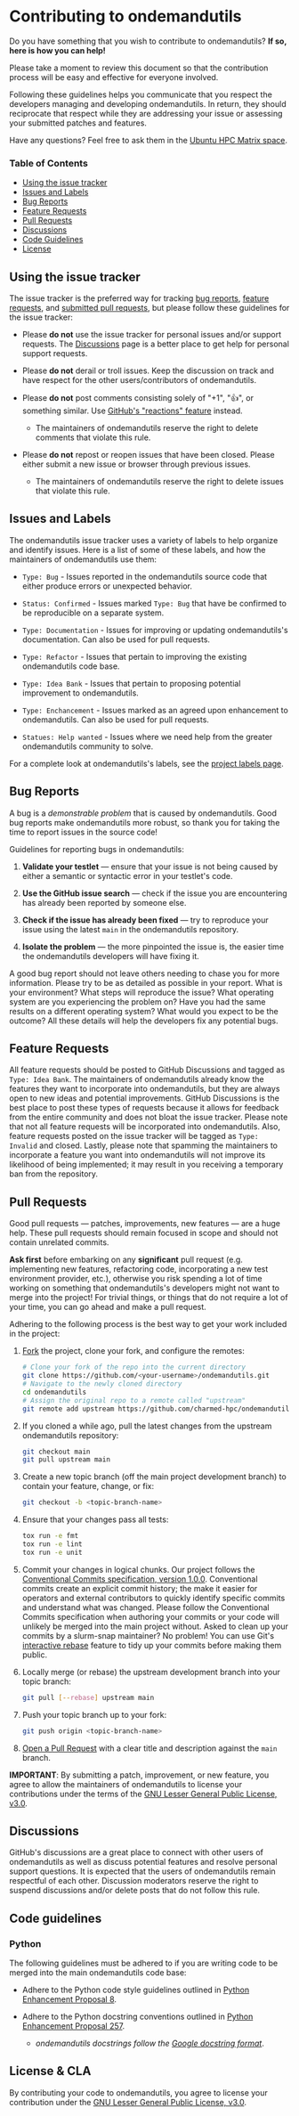 # Contributing to ondemandutils

Do you have something that you wish to contribute to ondemandutils? **If so, here is how you can help!**

Please take a moment to review this document so that the contribution process will be easy and effective for everyone
involved.

Following these guidelines helps you communicate that you respect the developers managing and developing ondemandutils. 
In return, they should reciprocate that respect while they are addressing your issue or assessing your submitted 
patches and features.

Have any questions? Feel free to ask them in the [Ubuntu HPC Matrix space](https://matrix.to/#/#ubuntu-hpc:matrix.org).

### Table of Contents

* [Using the issue tracker](#using-the-issue-tracker)
* [Issues and Labels](#issues-and-labels)
* [Bug Reports](#bug-reports)
* [Feature Requests](#feature-requests)
* [Pull Requests](#pull-requests)
* [Discussions](#discussions)
* [Code Guidelines](#code-guidelines)
* [License](#license--cla)

## Using the issue tracker

The issue tracker is the preferred way for tracking [bug reports](#bug-reports), [feature requests](#feature-requests),
and [submitted pull requests](#pull-requests), but please follow these guidelines for the issue tracker:

* Please **do not** use the issue tracker for personal issues and/or support requests. 
The [Discussions](#discussions) page is a better place to get help for personal support requests.

* Please **do not** derail or troll issues. Keep the discussion on track and have respect for the other 
users/contributors of ondemandutils.

* Please **do not** post comments consisting solely of "+1", ":thumbsup:", or something similar. 
Use [GitHub's "reactions" feature](https://blog.github.com/2016-03-10-add-reactions-to-pull-requests-issues-and-comments/) 
instead.
  * The maintainers of ondemandutils reserve the right to delete comments that violate this rule.

* Please **do not** repost or reopen issues that have been closed. Please either 
submit a new issue or browser through previous issues.
  * The maintainers of ondemandutils reserve the right to delete issues that violate this rule.

## Issues and Labels

The ondemandutils issue tracker uses a variety of labels to help organize and identify issues. 
Here is a list of some of these labels, and how the maintainers of ondemandutils use them:

* `Type: Bug` - Issues reported in the ondemandutils source code that either produce errors or unexpected behavior.

* `Status: Confirmed` - Issues marked `Type: Bug` that have be confirmed to be reproducible on a separate system.

* `Type: Documentation` - Issues for improving or updating ondemandutils's documentation. 
Can also be used for pull requests.

* `Type: Refactor` - Issues that pertain to improving the existing ondemandutils code base.

* `Type: Idea Bank` - Issues that pertain to proposing potential improvement to ondemandutils.

* `Type: Enchancement` - Issues marked as an agreed upon enhancement to ondemandutils. Can also be used for pull requests.

* `Statues: Help wanted` - Issues where we need help from the greater ondemandutils community to solve.

For a complete look at ondemandutils's labels, see the 
[project labels page](https://github.com/charmed-hpc/ondemandutils/labels).

## Bug Reports

A bug is a *demonstrable problem* that is caused by ondemandutils. Good bug reports make ondemandutils more robust, so thank 
you for taking the time to report issues in the source code!

Guidelines for reporting bugs in ondemandutils:

1. __Validate your testlet__ &mdash; ensure that your issue is not being caused by either a semantic or syntactic 
error in your testlet's code.

2. __Use the GitHub issue search__ &mdash; check if the issue you are encountering has already been reported by 
someone else.

3. __Check if the issue has already been fixed__ &mdash; try to reproduce your issue using the latest `main` 
in the ondemandutils repository.

4. **Isolate the problem** &mdash; the more pinpointed the issue is, the easier time the ondemandutils developers 
will have fixing it.

A good bug report should not leave others needing to chase you for more information. 
Please try to be as detailed as possible in your report. What is your environment? What steps will reproduce the issue? 
What operating system are you experiencing the problem on? Have you had the same results on a different 
operating system? What would you expect to be the outcome? All these details will help the developers fix any 
potential bugs.

## Feature Requests

All feature requests should be posted to GitHub Discussions and tagged as `Type: Idea Bank`. The maintainers of
ondemandutils already know the features they want to incorporate into ondemandutils, but they are always open to 
new ideas and potential improvements. GitHub Discussions is the best place to post these types of requests 
because it allows for feedback from the entire community and does not bloat the issue tracker. Please note that not 
all feature requests will be incorporated into ondemandutils. Also, feature requests posted on the issue tracker 
will be tagged as `Type: Invalid` and closed. Lastly, please note that spamming the maintainers to incorporate a
feature you want into ondemandutils will not improve its likelihood of being implemented; it may result in you receiving
a temporary ban from the repository.

## Pull Requests

Good pull requests &mdash; patches, improvements, new features &mdash; are a huge help. These pull requests should 
remain focused in scope and should not contain unrelated commits.

__Ask first__ before embarking on any __significant__ pull request (e.g. implementing new features, refactoring code, 
incorporating a new test environment provider, etc.), otherwise you risk spending a lot of time working on something 
that ondemandutils's developers might not want to merge into the project! For trivial things, or things that do not require 
a lot of your time, you can go ahead and make a pull request.

Adhering to the following process is the best way to get your work
included in the project:

1. [Fork](https://help.github.com/articles/fork-a-repo/) the project, clone your fork,
   and configure the remotes:

   ```bash
   # Clone your fork of the repo into the current directory
   git clone https://github.com/<your-username>/ondemandutils.git
   # Navigate to the newly cloned directory
   cd ondemandutils
   # Assign the original repo to a remote called "upstream"
   git remote add upstream https://github.com/charmed-hpc/ondemandutils.git
   ```

2. If you cloned a while ago, pull the latest changes from the upstream ondemandutils repository:

   ```bash
   git checkout main
   git pull upstream main
   ```

3. Create a new topic branch (off the main project development branch) to
   contain your feature, change, or fix:

   ```bash
   git checkout -b <topic-branch-name>
   ```

4. Ensure that your changes pass all tests:

    ```bash
    tox run -e fmt
    tox run -e lint
    tox run -e unit
    ```

5. Commit your changes in logical chunks. Our project follows the 
   [Conventional Commits specification, version 1.0.0](https://www.conventionalcommits.org/en/v1.0.0/).
   Conventional commits create an explicit commit history; the make it easier for operators
   and external contributors to quickly identify specific commits and understand what was changed.
   Please follow the Conventional Commits specification when authoring your commits or
   your code will unlikely be merged into the main project without. Asked to clean up your
   commits by a slurm-snap maintainer? No problem! You can use Git's
   [interactive rebase](https://help.github.com/articles/about-git-rebase/) feature to 
   tidy up your commits before making them public.

6. Locally merge (or rebase) the upstream development branch into your topic branch:

   ```bash
   git pull [--rebase] upstream main
   ```

7. Push your topic branch up to your fork:

   ```bash
   git push origin <topic-branch-name>
   ```

8. [Open a Pull Request](https://help.github.com/articles/about-pull-requests/)
    with a clear title and description against the `main` branch.

**IMPORTANT**: By submitting a patch, improvement, or new feature, you agree to allow the maintainers of ondemandutils to 
license your contributions under the terms of the [GNU Lesser General Public License, v3.0](./LICENSE).

## Discussions

GitHub's discussions are a great place to connect with other users of ondemandutils as well as discuss potential 
features and resolve personal support questions. It is expected that the users of ondemandutils remain respectful of 
each other. Discussion moderators reserve the right to suspend discussions and/or delete posts that do not follow 
this rule.

## Code guidelines

### Python

The following guidelines must be adhered to if you are writing code to be merged into the main ondemandutils code base:

* Adhere to the Python code style guidelines outlined in [Python Enhancement Proposal 8](https://pep8.org/).

* Adhere to the Python docstring conventions outlined in 
[Python Enhancement Proposal 257](https://www.python.org/dev/peps/pep-0257/).
  * *ondemandutils docstrings follow the 
  [Google docstring format](https://github.com/google/styleguide/blob/gh-pages/pyguide.md#38-comments-and-docstrings)*.

## License & CLA

By contributing your code to ondemandutils, you agree to license your contribution under the 
[GNU Lesser General Public License, v3.0](./LICENSE).
